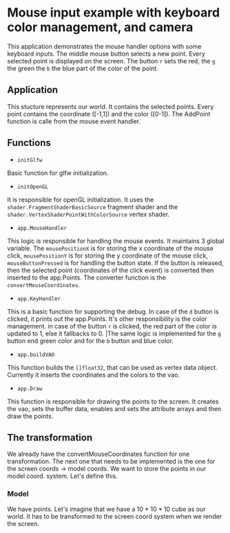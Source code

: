# Mouse input example with keyboard color management, and camera

This application demonstrates the mouse handler options with some keyboard inputs. The middle mouse button selects a new point. Every selected point is displayed on the screen. The button `r` sets the red, the `g` the green the `b` the blue part of the color of the point.

## Application

This stucture represents our world. It contains the selected points. Every point contains the coordinate ([-1,1]) and the color ([0-1]). The AddPoint function is calle from the mouse event handler.

## Functions

- `initGlfw`

Basic function for glfw initialization.

- `initOpenGL`

It is responsible for openGL initialization. It uses the `shader.FragmentShaderBasicSource` fragment shader and the `shader.VertexShaderPointWithColorSource` vertex shader.

- `app.MouseHandler`

This logic is responsible for handling the mouse events. It maintains 3 global variable. The `mousePositionX` is for storing the x coordinate of the mouse click, `mousePositionY` is for storing the y coordinate of the mouse click, `mouseButtonPressed` is for handling the button state. If the button is released, then the selected point (coordinates of the click event) is converted then inserted to the app.Points. The converter function is the `convertMouseCoordinates`.

- `app.KeyHandler`

This is a basic function for supporting the debug. In case of the `d` button is clicked, it prints out the app.Points. It's other responsibility is the color management. in case of the button `r` is clicked, the red part of the color is updated to 1, else it fallbacks to 0. |The same logic is implemented for the `g` button end green color and for the `b` button and blue color.

- `app.buildVAO`

This function builds the `[]float32`, that can be used as vertex data object. Currently it inserts the coordinates and the colors to the vao.

- `app.Draw`

This function is responsible for drawing the points to the screen. It creates the vao, sets the buffer data, enables and sets the attribute arrays and then draw the points.

## The transformation

We already have the convertMouseCoordinates function for one transformation. The next one that needs to be implemented is the one for the screen coords -> model coords. We want to store the points in our model coord. system. Let's define this.

### Model

We have points. Let's imagine that we have a 10 * 10 * 10 cube as our world. It has to be transformed to the screen coord system when we render the screen.
